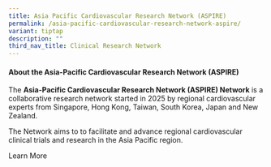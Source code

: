 ```yaml
---
title: Asia Pacific Cardiovascular Research Network (ASPIRE)
permalink: /asia-pacific-cardiovascular-research-network-aspire/
variant: tiptap
description: ""
third_nav_title: Clinical Research Network
---
```

<p></p>
<h4><strong>About the  Asia-Pacific Cardiovascular Research Network (ASPIRE)</strong></h4>
<p>The <strong>Asia-Pacific Cardiovascular Research Network (ASPIRE) Network</strong> is
a collaborative research network started in 2025 by regional cardiovascular
experts from Singapore, Hong Kong, Taiwan, South Korea, Japan and New Zealand.</p>
<p>The Network aims to to facilitate and advance regional cardiovascular
clinical trials and research in the Asia Pacific region.</p>
<p>Learn More</p>
